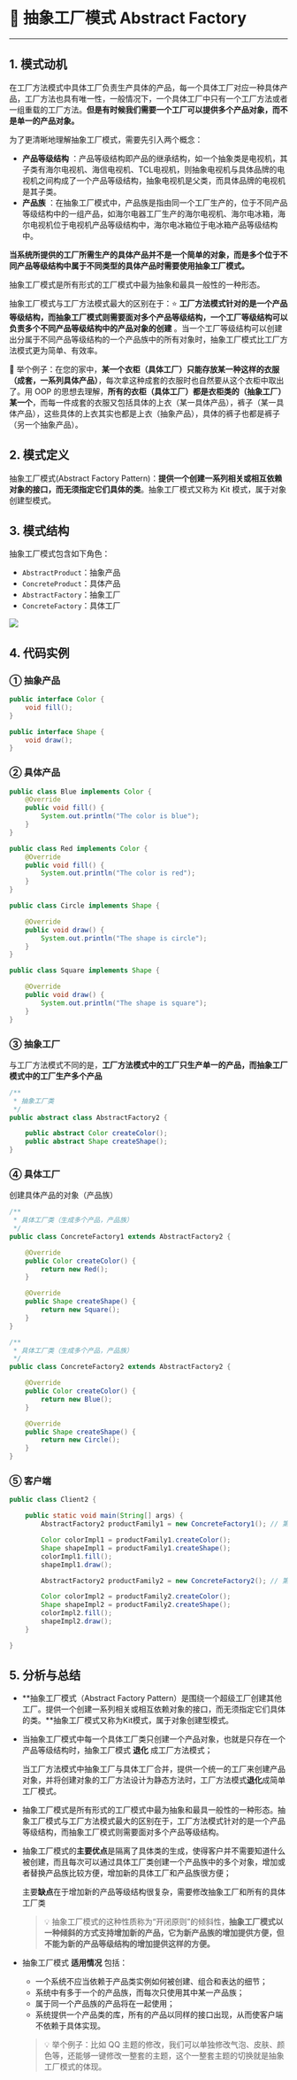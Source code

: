 # 🚒 抽象工厂模式 Abstract Factory
---

## 1. 模式动机

在工厂方法模式中具体工厂负责生产具体的产品，每一个具体工厂对应一种具体产品，工厂方法也具有唯一性，一般情况下，一个具体工厂中只有一个工厂方法或者一组重载的工厂方法。**但是有时候我们需要一个工厂可以提供多个产品对象，而不是单一的产品对象。**

为了更清晰地理解抽象工厂模式，需要先引入两个概念：

- **产品等级结构** ：产品等级结构即产品的继承结构，如一个抽象类是电视机，其子类有海尔电视机、海信电视机、TCL电视机，则抽象电视机与具体品牌的电视机之间构成了一个产品等级结构，抽象电视机是父类，而具体品牌的电视机是其子类。
- **产品族** ：在抽象工厂模式中，产品族是指由同一个工厂生产的，位于不同产品等级结构中的一组产品，如海尔电器工厂生产的海尔电视机、海尔电冰箱，海尔电视机位于电视机产品等级结构中，海尔电冰箱位于电冰箱产品等级结构中。

**当系统所提供的工厂所需生产的具体产品并不是一个简单的对象，而是多个位于不同产品等级结构中属于不同类型的具体产品时需要使用抽象工厂模式。**

抽象工厂模式是所有形式的工厂模式中最为抽象和最具一般性的一种形态。

抽象工厂模式与工厂方法模式最大的区别在于：⭐ **工厂方法模式针对的是一个产品等级结构，而抽象工厂模式则需要面对多个产品等级结构，一个工厂等级结构可以负责多个不同产品等级结构中的产品对象的创建** 。当一个工厂等级结构可以创建出分属于不同产品等级结构的一个产品族中的所有对象时，抽象工厂模式比工厂方法模式更为简单、有效率。

💬 举个例子：在您的家中，**某一个衣柜（具体工厂）只能存放某一种这样的衣服（成套，一系列具体产品）**，每次拿这种成套的衣服时也自然要从这个衣柜中取出了。用 OOP 的思想去理解，**所有的衣柜（具体工厂）**都是**衣柜类的（抽象工厂）某一个**，而每一件成套的衣服又包括具体的上衣（某一具体产品），裤子（某一具体产品），这些具体的上衣其实也都是上衣（抽象产品），具体的裤子也都是裤子（另一个抽象产品）。

## 2. 模式定义
抽象工厂模式(Abstract Factory Pattern)：**提供一个创建一系列相关或相互依赖对象的接口，而无须指定它们具体的类**。抽象工厂模式又称为 Kit 模式，属于对象创建型模式。
## 3. 模式结构
抽象工厂模式包含如下角色：
- `AbstractProduct`：抽象产品
- `ConcreteProduct`：具体产品
- `AbstractFactory`：抽象工厂
- `ConcreteFactory`：具体工厂

![](https://cs-wiki.oss-cn-shanghai.aliyuncs.com/img/20201224103139.png)

## 4. 代码实例
### ① 抽象产品

```java
public interface Color {
    void fill();
}
```

```java
public interface Shape {
    void draw();
}
```

### ② 具体产品

```java
public class Blue implements Color {
    @Override
    public void fill() {
        System.out.println("The color is blue");
    }
}
```

```java
public class Red implements Color {
    @Override
    public void fill() {
        System.out.println("The color is red");
    }
}
```

```java
public class Circle implements Shape {

    @Override
    public void draw() {
        System.out.println("The shape is circle");
    }
}

```

```java
public class Square implements Shape {

    @Override
    public void draw() {
        System.out.println("The shape is square");
    }
}
```

### ③ 抽象工厂

与工厂方法模式不同的是，**工厂方法模式中的工厂只生产单一的产品，而抽象工厂模式中的工厂生产多个产品**

```java
/**
 * 抽象工厂类
 */
public abstract class AbstractFactory2 {

    public abstract Color createColor();
    public abstract Shape createShape();
}
```

### ④ 具体工厂

创建具体产品的对象（产品族）

```java
/**
 * 具体工厂类（生成多个产品，产品族）
 */
public class ConcreteFactory1 extends AbstractFactory2 {

    @Override
    public Color createColor() {
        return new Red();
    }

    @Override
    public Shape createShape() {
        return new Square();
    }
}
```

```java
/**
 * 具体工厂类（生成多个产品，产品族）
 */
public class ConcreteFactory2 extends AbstractFactory2 {

    @Override
    public Color createColor() {
        return new Blue();
    }

    @Override
    public Shape createShape() {
        return new Circle();
    }
}
```

### ⑤ 客户端

```java
public class Client2 {

    public static void main(String[] args) {
        AbstractFactory2 productFamily1 = new ConcreteFactory1(); // 第一个产品族

        Color colorImpl1 = productFamily1.createColor();
        Shape shapeImpl1 = productFamily1.createShape();
        colorImpl1.fill();
        shapeImpl1.draw();

        AbstractFactory2 productFamily2 = new ConcreteFactory2(); // 第一个产品族

        Color colorImpl2 = productFamily2.createColor();
        Shape shapeImpl2 = productFamily2.createShape();
        colorImpl2.fill();
        shapeImpl2.draw();
    }

}
```

## 5. 分析与总结
- **抽象工厂模式（Abstract Factory Pattern）是围绕一个超级工厂创建其他工厂。提供一个创建一系列相关或相互依赖对象的接口，而无须指定它们具体的类。**抽象工厂模式又称为Kit模式，属于对象创建型模式。

- 当抽象工厂模式中每一个具体工厂类只创建一个产品对象，也就是只存在一个产品等级结构时，抽象工厂模式 **退化** 成工厂方法模式；

  当工厂方法模式中抽象工厂与具体工厂合并，提供一个统一的工厂来创建产品对象，并将创建对象的工厂方法设计为静态方法时，工厂方法模式**退化**成简单工厂模式。

- 抽象工厂模式是所有形式的工厂模式中最为抽象和最具一般性的一种形态。抽象工厂模式与工厂方法模式最大的区别在于，工厂方法模式针对的是一个产品等级结构，而抽象工厂模式则需要面对多个产品等级结构。

- 抽象工厂模式的**主要优点**是隔离了具体类的生成，使得客户并不需要知道什么被创建，而且每次可以通过具体工厂类创建一个产品族中的多个对象，增加或者替换产品族比较方便，增加新的具体工厂和产品族很方便；
 
	主要**缺点**在于增加新的产品等级结构很复杂，需要修改抽象工厂和所有的具体工厂类
	
	> 💡 抽象工厂模式的这种性质称为“开闭原则”的倾斜性，**抽象工厂模式以一种倾斜的方式支持增加新的产品，它为新产品族的增加提供方便，但不能为新的产品等级结构的增加提供这样的方便。**
- 抽象工厂模式 **适用情况** 包括：
	- 一个系统不应当依赖于产品类实例如何被创建、组合和表达的细节；
	- 系统中有多于一个的产品族，而每次只使用其中某一产品族；
	- 属于同一个产品族的产品将在一起使用；
	- 系统提供一个产品类的库，所有的产品以同样的接口出现，从而使客户端不依赖于具体实现。
	
	> 💡 举个例子：比如 QQ 主题的修改，我们可以单独修改气泡、皮肤、颜色等，还能够一键修改一整套的主题，这个一整套主题的切换就是抽象工厂模式的体现。